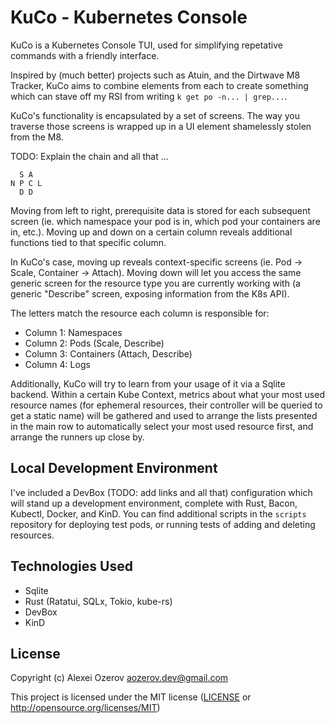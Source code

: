 # KuCo - Kubernetes Console 
KuCo is a Kubernetes Console TUI, used for simplifying repetative commands with a friendly interface.

Inspired by (much better) projects such as Atuin, and the Dirtwave M8 Tracker, KuCo aims to combine elements 
from each to create something which can stave off my RSI from writing `k get po -n... | grep...`.

KuCo's functionality is encapsulated by a set of screens. The way you traverse those screens is wrapped up in 
a UI element shamelessly stolen from the M8.

TODO: Explain the chain and all that ...

```
  S A 
N P C L
  D D

```

Moving from left to right, prerequisite data is stored for each subsequent screen (ie. which namespace your pod
is in, which pod your containers are in, etc.). Moving up and down on a certain column reveals additional functions 
tied to that specific column.

In KuCo's case, moving up reveals context-specific screens (ie. Pod -> Scale, Container -> Attach). Moving down will 
let you access the same generic screen for the resource type you are currently working with (a generic "Describe" 
screen, exposing information from the K8s API).

The letters match the resource each column is responsible for:
- Column 1: Namespaces
- Column 2: Pods (Scale, Describe)
- Column 3: Containers (Attach, Describe)
- Column 4: Logs

Additionally, KuCo will try to learn from your usage of it via a Sqlite backend. Within a certain Kube Context, metrics
about what your most used resource names (for ephemeral resources, their controller will be queried to get a static name)
will be gathered and used to arrange the lists presented in the main row to automatically select your most used resource 
first, and arrange the runners up close by.

## Local Development Environment
I've included a DevBox (TODO: add links and all that) configuration which will stand up a development environment, complete 
with Rust, Bacon, Kubectl, Docker, and KinD. You can find additional scripts in the `scripts` repository for deploying test 
pods, or running tests of adding and deleting resources.

## Technologies Used
- Sqlite 
- Rust (Ratatui, SQLx, Tokio, kube-rs)
- DevBox 
- KinD

## License

Copyright (c) Alexei Ozerov <aozerov.dev@gmail.com>

This project is licensed under the MIT license ([LICENSE] or <http://opensource.org/licenses/MIT>)

[LICENSE]: ./LICENSE
